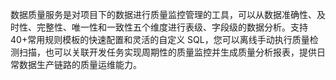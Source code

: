 数据质量服务是对项目下的数据进行质量监控管理的工具，可以从数据准确性、及时性、完整性、唯一性和一致性五个维度进行表级、字段级的数据分析。支持40+常用规则模板的快速配置和灵活的自定义 SQL，您可以离线手动执行质量检测扫描，也可以关联开发任务实现周期性的质量监控并生成质量分析报表，提供日常数据生产链路的质量运维能力。
